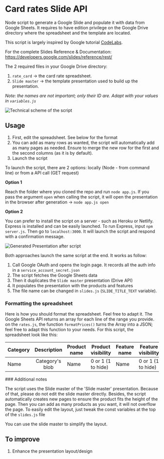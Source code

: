 # Card rates Slide API

Node script to generate a Google Slide and populate it with data from Google Sheets.
It requires to have edition privilege on the Google Drive directory where the spreadsheet and the template are located.

This script is largely inspired by Google tutorial [CodeLabs](https://codelabs.developers.google.com/codelabs/slides-api/index.html?index=..%2F..index#0).

For the complete Slides Reference & Documentation: https://developers.google.com/slides/reference/rest/

The 2 required files in your Google Drive directory:

1. `rate_card` -> the card rate spreadsheet.
2. `Slide master` -> the template presentation used to build up the presentation.

*Note: the names are not important; only their ID are. Adapt with your values in `variables.js`*

![Technical scheme of the script](https://raw.githubusercontent.com/ben-richwood/rate_card_google_slides/master/images/card_rates_scheme-01.png)


## Usage

1. First, edit the spreadsheet. See below for the format
2. You can add as many rows as wanted, the script will automatically add as many pages as needed. Ensure to merge the new row for the first and the second columns (as it is by default).
4. Launch the script

To launch the script, there are 2 options: locally (Node - from command line) or from a API call (GET request)

**Option 1**

Reach the folder where you cloned the repo and run `node app.js`. If you pass the argument `open` when calling the script, it will open the presentation in the browser after generation -> `node app.js open`

**Option 2**

You can prefer to install the script on a server - such as Heroku or Netlify. Express is installed and can be easily launched. To run Express, input `npm server.js`. Then go to `localhost:3000`. It will launch the script and respond with a confirmation message.

![Generated Presentation after script](https://raw.githubusercontent.com/ben-richwood/rate_card_google_slides/master/images/generated_presentation.png)


Both approaches launch the same script at the end. It works as follow:
  1. Call Google OAuth and opens the login page. It records all the auth info in a `service_account_secret.json`
  2. The script fetches the Google Sheets data
  3. Then it duplicates the `Slide master` presentation (Drive API)
  4. It populates the presentation with the products and features
  5. The file name can be changed in `slides.js` (`SLIDE_TITLE_TEXT` variable).

### Formatting the spreadsheet

Here is how you should format the spreadsheet. Feel free to adapt it.
The Google Sheets API returns an array for each line of the range you provide. on the `rates.js`, the function `formatPrices()` turns the Array into a JSON; feel free to adapt this function to your needs. For this script, the spreadsheet look like this:

| Category      | Description     | Product name  | Product visibility  | Feature name | Feature visibility | Price  |
| ------------- |:---------------:|--------------| ------------------- | ------------ | ------------------ | ------ |
| Name          | Category's blob | Name          | 0 or 1 (1 to hide)  | Name         | 0 or 1 (1 to hide) | Number |


### Additional notes

The script uses the Slide master of the 'Slide master' presentation. Because of that, please do not edit the slide master directly.
Besides, the script automatically creates new pages to ensure the product fits the height of the page. Then you can add as many products as you want, it will not overflow the page.
To easily edit the layout, just tweak the const variables at the top of the `slides.js` file

You can use the slide master to simplify the layout.

## To improve
1. Enhance the presentation layout/design
